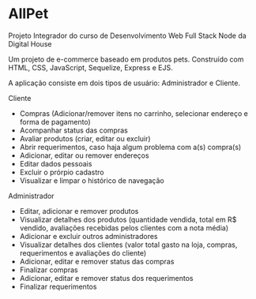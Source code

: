 # AllPet
Projeto Integrador do curso de Desenvolvimento Web Full Stack Node da Digital House

Um projeto de e-commerce baseado em produtos pets. Construído com HTML, CSS, JavaScript, Sequelize, Express e EJS.

A aplicação consiste em dois tipos de usuário: Administrador e Cliente.

Cliente

* Compras (Adicionar/remover itens no carrinho, selecionar endereço e forma de pagamento)
* Acompanhar status das compras
* Avaliar produtos (criar, editar ou excluir)
* Abrir requerimentos, caso haja algum problema com a(s) compra(s)
* Adicionar, editar ou remover endereços
* Editar dados pessoais
* Excluir o prórpio cadastro
* Visualizar e limpar o histórico de navegação


Administrador

* Editar, adicionar e remover produtos
* Visualizar detalhes dos produtos (quantidade vendida, total em R$ vendido, avaliações recebidas pelos clientes com a nota média)
* Adicionar e excluir outros administradores
* Visualizar detalhes dos clientes (valor total gasto na loja, compras, requerimentos e avaliações do cliente)
* Adicionar, editar e remover status das compras
* Finalizar compras
* Adicionar, editar e remover status dos requerimentos
* Finalizar requerimentos
